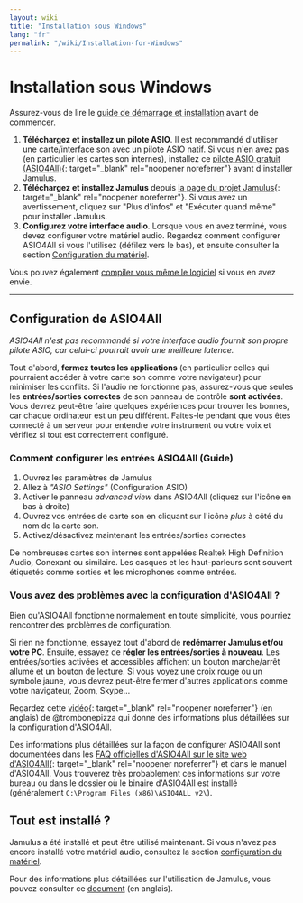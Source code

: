 ```yaml
---
layout: wiki
title: "Installation sous Windows"
lang: "fr"
permalink: "/wiki/Installation-for-Windows"
---
```


# Installation sous Windows
Assurez-vous de lire le [guide de démarrage et installation](Getting-Started) avant de commencer.
1. **Téléchargez et installez un pilote ASIO**. Il est recommandé d'utiliser une carte/interface son avec un pilote ASIO natif. Si vous n'en avez pas (en particulier les cartes son internes), installez ce [pilote ASIO gratuit (ASIO4All)](http://www.asio4all.org){: target="_blank" rel="noopener noreferrer"} avant d'installer Jamulus.
1. **Téléchargez et installez Jamulus** depuis [la page du projet Jamulus](https://sourceforge.net/projects/llcon/files/latest/download){: target="_blank" rel="noopener noreferrer"}. Si vous avez un avertissement, cliquez sur "Plus d'infos" et "Exécuter quand même" pour installer Jamulus.
1. **Configurez votre interface audio**. Lorsque vous en avez terminé, vous devez configurer votre matériel audio. Regardez comment configurer ASIO4All si vous l'utilisez (défilez vers le bas), et ensuite consulter la section [Configuration du matériel](Hardware-Setup).

Vous pouvez également [compiler vous même le logiciel](Compiling) si vous en avez envie.

***

## Configuration de ASIO4All
*ASIO4All n'est pas recommandé si votre interface audio fournit son propre pilote ASIO, car celui-ci pourrait avoir une meilleure latence.*

Tout d'abord, **fermez toutes les applications** (en particulier celles qui pourraient accéder à votre carte son comme votre navigateur) pour minimiser les conflits. Si l'audio ne fonctionne pas, assurez-vous que seules les **entrées/sorties correctes** de son panneau de contrôle **sont activées**. Vous devrez peut-être faire quelques expériences pour trouver les bonnes, car chaque ordinateur est un peu différent. Faites-le pendant que vous êtes connecté à un serveur pour entendre votre instrument ou votre voix et vérifiez si tout est correctement configuré.

### Comment configurer les entrées ASIO4All (Guide)

1. Ouvrez les paramètres de Jamulus
1. Allez à _"ASIO Settings"_ (Configuration ASIO)
1. Activer le panneau _advanced view_ dans ASIO4All (cliquez sur l'icône en bas à droite)
1. Ouvrez vos entrées de carte son en cliquant sur l'icône _plus_ à côté du nom de la carte son.
1. Activez/désactivez maintenant les entrées/sorties correctes

De nombreuses cartes son internes sont appelées Realtek High Definition Audio, Conexant ou similaire.
Les casques et les haut-parleurs sont souvent étiquetés comme sorties et les microphones comme entrées.

### Vous avez des problèmes avec la configuration d'ASIO4All ?

Bien qu'ASIO4All fonctionne normalement en toute simplicité, vous pourriez rencontrer des problèmes de configuration.

Si rien ne fonctionne, essayez tout d'abord de **redémarrer Jamulus et/ou votre PC**.
Ensuite, essayez de **régler les entrées/sorties à nouveau**. Les entrées/sorties activées et accessibles affichent un bouton marche/arrêt allumé et un bouton de lecture. Si vous voyez une croix rouge ou un symbole jaune, vous devrez peut-être fermer d'autres applications comme votre navigateur, Zoom, Skype...

Regardez cette [vidéo](https://youtu.be/_GzOsitVgLI){: target="_blank" rel="noopener noreferrer"} (en anglais) de @trombonepizza qui donne des informations plus détaillées sur la configuration d'ASIO4All.

Des informations plus détaillées sur la façon de configurer ASIO4All sont documentées dans les [FAQ officielles d'ASIO4All sur le site web d'ASIO4All](http://www.asio4all.org/faq.html){: target="_blank" rel="noopener noreferrer"} et dans le manuel d'ASIO4All. Vous trouverez très probablement ces informations sur votre bureau ou dans le dossier où le binaire d'ASIO4All est installé (généralement `C:\Program Files (x86)\ASIO4ALL v2\`).

## Tout est installé ?
Jamulus a été installé et peut être utilisé maintenant. Si vous n'avez pas encore installé votre matériel audio, consultez la section [configuration du matériel](Hardware-Setup).

Pour des informations plus détaillées sur l'utilisation de Jamulus, vous pouvez consulter ce [document](https://github.com/corrados/jamulus/blob/master/src/res/homepage/manual.md) (en anglais).
